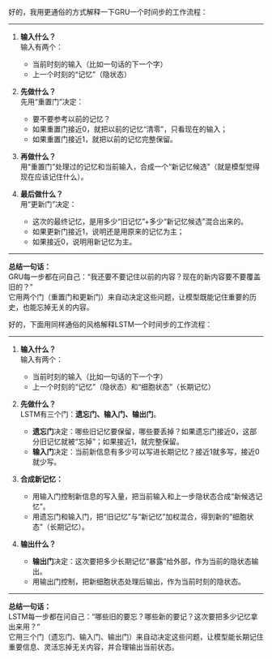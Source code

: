 

好的，我用更通俗的方式解释一下GRU一个时间步的工作流程：

---

1. **输入什么？**  
   输入有两个：  
   - 当前时刻的输入（比如一句话的下一个字）  
   - 上一个时刻的“记忆”（隐状态）

2. **先做什么？**  
   先用“重置门”决定：  
   - 要不要参考以前的记忆？  
   - 如果重置门接近0，就把以前的记忆“清零”，只看现在的输入；  
   - 如果重置门接近1，就把以前的记忆完整保留。

3. **再做什么？**  
   用“重置门”处理过的记忆和当前输入，合成一个“新记忆候选”（就是模型觉得现在应该记住什么）。

4. **最后做什么？**  
   用“更新门”决定：  
   - 这次的最终记忆，是用多少“旧记忆”+多少“新记忆候选”混合出来的。  
   - 如果更新门接近1，说明还是用原来的记忆为主；  
   - 如果接近0，说明用新记忆为主。

---

**总结一句话：**  
GRU每一步都在问自己：“我还要不要记住以前的内容？现在的新内容要不要覆盖旧的？”  
它用两个门（重置门和更新门）来自动决定这些问题，让模型既能记住重要的历史，也能忘掉无关的内容。

好的，下面用同样通俗的风格解释LSTM一个时间步的工作流程：

---

1. **输入什么？**  
   输入有两个：  
   - 当前时刻的输入（比如一句话的下一个字）  
   - 上一个时刻的“记忆”（隐状态）和“细胞状态”（长期记忆）

2. **先做什么？**  
   LSTM有三个门：**遗忘门、输入门、输出门**。  
   - **遗忘门**决定：哪些旧记忆要保留，哪些要丢掉？如果遗忘门接近0，这部分旧记忆就被“忘掉”；如果接近1，就完整保留。
   - **输入门**决定：当前新信息有多少可以写进长期记忆？接近1就多写，接近0就少写。

3. **合成新记忆：**  
   - 用输入门控制新信息的写入量，把当前输入和上一步隐状态合成“新候选记忆”。
   - 用遗忘门和输入门，把“旧记忆”与“新记忆”加权混合，得到新的“细胞状态”（长期记忆）。

4. **输出什么？**  
   - **输出门**决定：这次要把多少长期记忆“暴露”给外部，作为当前的隐状态输出。
   - 用输出门控制，把新细胞状态处理后输出，作为当前时刻的隐状态。

---

**总结一句话：**  
LSTM每一步都在问自己：“哪些旧的要忘？哪些新的要记？这次要把多少记忆拿出来用？”  
它用三个门（遗忘门、输入门、输出门）来自动决定这些问题，让模型能长期记住重要信息、灵活忘掉无关内容，并合理输出当前状态。